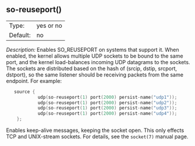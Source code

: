 ---
---
<!-- DISCLAIMER: This file is based on the syslog-ng Open Source Edition documentation https://github.com/balabit/syslog-ng-ose-guides/commit/2f4a52ee61d1ea9ad27cb4f3168b95408fddfdf2 and is used under the terms of The syslog-ng Open Source Edition Documentation License. The file has been modified by Axoflow. -->

## so-reuseport()

|          |           |
| -------- | --------- |
| Type:    | yes or no |
| Default: | no        |

*Description:* Enables SO_REUSEPORT on systems that support it. When enabled, the kernel allows multiple UDP sockets to be bound to the same port, and the kernel load-balances incoming UDP datagrams to the sockets. The sockets are distributed based on the hash of (srcip, dstip, srcport, dstport), so the same listener should be receiving packets from the same endpoint. For example:

```c
   source {
            udp(so-reuseport(1) port(2000) persist-name("udp1"));
            udp(so-reuseport(1) port(2000) persist-name("udp2"));
            udp(so-reuseport(1) port(2000) persist-name("udp3"));
            udp(so-reuseport(1) port(2000) persist-name("udp4"));
    };
```

Enables keep-alive messages, keeping the socket open. This only effects TCP and UNIX-stream sockets. For details, see the `socket(7)` manual page.


